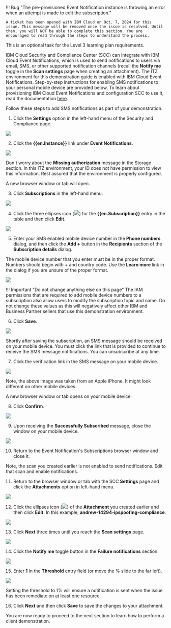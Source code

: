 !!! Bug "The pre-provisioned Event Notification instance is throwing an error when an attempt is made to edit the subscription."

    A ticket has been opened with IBM Cloud on Oct. 7, 2024 for this issue. This message will be removed once the issue is resolved. Until then, you will NOT be able to complete this section. You are encouraged to read through the steps to understand the process.

This is an optional task for the Level 3 learning plan requirements. 

IBM Cloud Security and Compliance Center (SCC) can integrate with IBM Cloud Event Notifications, which is used to send notifications to users via email, SMS, or other supported notification channels (recall the **Notify me** toggle in the **Scan settings** page when creating an attachment). The ITZ environment for this demonstration guide is enabled with IBM Cloud Event Notifications. Step-by-step instructions for enabling SMS notifications to your personal mobile device are provided below. To learn about provisioning IBM Cloud Event Notifications and configuration SCC to use it, read the documentation <a href="https://cloud.ibm.com/docs/security-compliance?topic=security-compliance-event-notifications&interface=ui" target="_blank">here</a>.

Follow these steps to add SMS notifications as part of your demonstration. 

<!-- 
1. Open a web browser to the **IBM Cloud Portal**.

<a href="https://cloud.ibm.com" target="_blank">IBM Cloud Portal</a>.

When the page loads, authenticate with your IBM Cloud ID and password. The authentication process varies depending on the primary account that your ID is associated with and any multi-factor authentication or other security controls in place for the account.

2. Click the **account selection** drop-down menu and select the **{{itz.CloudAccount}}** account.

![](../env/_attachments/switchAccount.png)

Note, if the browser window is narrow, you might see an **account selection** icon like this: ![](../env/_attachments/switchAccountIcon.png) instead of the full account name.

3. Click the **Security and Compliance** icon (![](../demo/_attachments/sccIcon.png)) in the menu bar.
   
![](../demo/_attachments/dashBoard.png) -->

1. Click the **Settings** option in the left-hand menu of the Security and Compliance page.

![](_attachments/sccDashboardStartENSetup.png) 

2. Click the **{{en.Instance}}** link under **Event Notifications**. 

![](_attachments/dashBoardSettingsEN.png)

Don't worry about the **Missing authorization** message in the Storage section. In this ITZ environment, your ID does not have permission to view this information. Rest assured that the environment is properly configured.

A new browser window or tab will open.

3. Click **Subscriptions** in the left-hand menu.

![](_attachments/enOverview.png)

4. Click the three ellipses icon (![](_attachments/ellipses.png)) for the **{{en.Subscription}}** entry in the table and then click **Edit**.

![](_attachments/enSubscriptions.png)

5. Enter your SMS enabled mobile device number in the **Phone numbers** dialog, and then click the **Add +** button in the **Recipients** section of the **Subscription details** dialog.

The mobile device number that you enter must be in the proper format. Numbers should begin with + and country code. Use the **Learn more** link in the dialog if you are unsure of the proper format.

![](_attachments/enSubscriptionsAddNumber.png)

!!! Important "Do not change anything else on this page"
    The IAM permissions that are required to add mobile device numbers to a subscription also allow users to modify the subscription topic and name. Do not change these values as this will negatively affect other IBM and Business Partner sellers that use this demonstration environment.

6. Click **Save**.

![](_attachments/enSubscriptionsSaveNumber.png)

Shortly after saving the subscription, an SMS message should be received on your mobile device. You must click the link that is provided to continue to receive the SMS message notifications. You can unsubscribe at any time.

7. Click the verification link in the SMS message on your mobile device.

![](_attachments/enVerification.jpeg)

Note, the above image was taken from an Apple iPhone. It might look different on other mobile devices.

A new browser window or tab opens on your mobile device.

8. Click **Confirm**.

![](_attachments/enConfirm.png)

9. Upon receiving the **Successfully Subscribed** message, close the window on your mobile device.

![](_attachments/enSuccessful.png)

10. Return to the Event Notification's Subscriptions browser window and close it.

Note, the scan you created earlier is not enabled to send notifications. Edit that scan and enable notifications.

11. Return to the browser window or tab with the SCC **Settings** page and click the **Attachments** option in left-hand menu.

![](_attachments/sccSettingsPage2.png)

12. Click the ellipses icon (![](../env/_attachments/ellipses.png)) of the **Attachment** you created earlier and then click **Edit**. In this example, **andrew-14294-ipspoofing-compliance**.

![](_attachments/sccAttachmentsEdit.png)

13. Click **Next** three times until you reach the **Scan settings** page.

![](_attachments/sccAttachmentsEditScanSettings.png)

14. Click the **Notify me** toggle button in the **Failure notifications** section.

![](_attachments/sccAttachmentsEditScanSettingsToggle.png)

15. Enter **1** in the **Threshold** entry field (or move the % slide to the far left).

![](_attachments/sccAttachmentsEditScanSettingsThreshold.png)

Setting the threshold to 1% will ensure a notification is sent when the issue has been remediate on at least one resource.

16. Click **Next** and then click **Save** to save the changes to your attachment.

You are now ready to proceed to the next section to learn how to perform a client demonstration. 